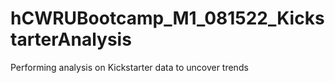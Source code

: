 # hCWRUBootcamp_M1_081522_KickstarterAnalysis
Performing analysis on Kickstarter data to uncover trends 
